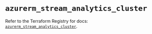 # `azurerm_stream_analytics_cluster`

Refer to the Terraform Registry for docs: [`azurerm_stream_analytics_cluster`](https://registry.terraform.io/providers/hashicorp/azurerm/3.103.0/docs/resources/stream_analytics_cluster).

